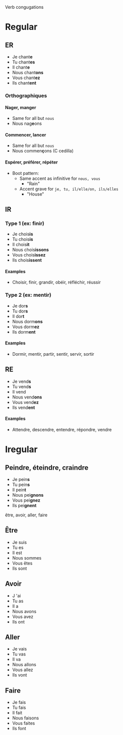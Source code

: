 Verb congugations

# Regular

## ER

- Je    chant**e**
- Tu    chant**es**
- Il    chant**e**
- Nous  chant**ons**
- Vous  chant**ez**
- Ils   chant**ent**

### Orthographiques

#### Nager, manger

- Same for all but `nous`
- Nous  nag**e**ons

#### Commencer, lancer

- Same for all but `nous`
- Nous  commen**ç**ons (C cedilla)

#### Espérer, préférer, répéter

- Boot pattern:
    - Same accent as infinitive for `nous, vous`
        - "Rain"
    - Accent grave for `je, tu, il/elle/on, ils/elles`
        - "House"

## IR

### Type 1 (ex: finir)

- Je    chois**is**
- Tu    chois**is**
- Il    chois**it**
- Nous  chois**issons**
- Vous  chois**issez**
- Ils   chois**issent**

#### Examples

- Choisir, finir, grandir, obéir, réfléchir, réussir

### Type 2 (ex: mentir)

- Je    dor**s**
- Tu    dor**s**
- Il    dor**t**
- Nous  dorm**ons**
- Vous  dorm**ez**
- Ils   dorm**ent**

#### Examples

- Dormir, mentir, partir, sentir, servir, sortir

## RE

- Je    vend**s**
- Tu    vend**s**
- Il    vend
- Nous  vend**ons**
- Vous  vend**ez**
- Ils   vend**ent**

#### Examples

- Attendre, descendre, entendre, répondre, vendre

# Iregular

## Peindre, éteindre, craindre

- Je    pein**s**
- Tu    pein**s**
- Il    pein**t**
- Nous  pei**gnons**
- Vous  pei**gnez**
- Ils   pei**gnent**

être, avoir, aller, faire

## Être

- Je    suis
- Tu    es
- Il    est
- Nous  sommes
- Vous  êtes
- Ils   sont

## Avoir

- J     'ai
- Tu    as
- Il    a
- Nous  avons
- Vous  avez
- Ils   ont

## Aller

- Je    vais
- Tu    vas
- Il    va
- Nous  allons
- Vous  allez
- Ils   vont

## Faire

- Je    fais
- Tu    fais
- Il    fait
- Nous  faisons
- Vous  faites
- Ils   font
